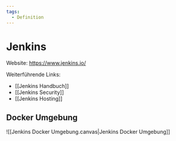 ```yaml
---
tags:
  - Definition
---
```


# Jenkins

Website: <https://www.jenkins.io/>

Weiterführende Links:

- [[Jenkins Handbuch]]
- [[Jenkins Security]]
- [[Jenkins Hosting]]

## Docker Umgebung

![[Jenkins Docker Umgebung.canvas|Jenkins Docker Umgebung]]
